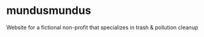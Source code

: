 # mundusmundus
Website for a fictional non-profit that specializes in trash &amp; pollution cleanup
